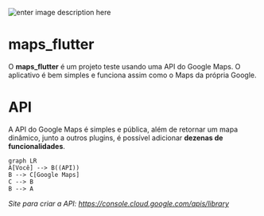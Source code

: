  ![enter image description here](https://maximatech.com.br/wp-content/uploads/2019/04/logo-maximatech-e1554815418600.png)
# maps_flutter

O **maps_flutter** é um projeto teste usando uma API do Google Maps. O aplicativo é bem simples e funciona assim como o Maps da própria Google. 

# API

A API do Google Maps é simples e pública, além de retornar um mapa dinâmico, junto a outros plugins, é possível adicionar **dezenas de funcionalidades**. 
```mermaid
graph LR
A[Você] --> B((API))
B --> C[Google Maps]
C --> B
B --> A
```
*Site para criar a API: https://console.cloud.google.com/apis/library*
